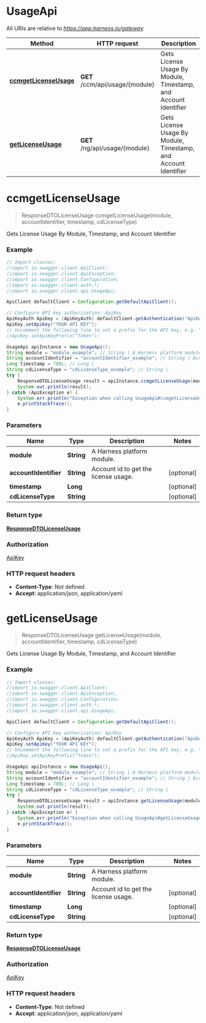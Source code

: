 # UsageApi

All URIs are relative to *https://app.harness.io/gateway*

Method | HTTP request | Description
------------- | ------------- | -------------
[**ccmgetLicenseUsage**](UsageApi.md#ccmgetLicenseUsage) | **GET** /ccm/api/usage/{module} | Gets License Usage By Module, Timestamp, and Account Identifier
[**getLicenseUsage**](UsageApi.md#getLicenseUsage) | **GET** /ng/api/usage/{module} | Gets License Usage By Module, Timestamp, and Account Identifier

<a name="ccmgetLicenseUsage"></a>
# **ccmgetLicenseUsage**
> ResponseDTOLicenseUsage ccmgetLicenseUsage(module, accountIdentifier, timestamp, cdLicenseType)

Gets License Usage By Module, Timestamp, and Account Identifier

### Example
```java
// Import classes:
//import io.swagger.client.ApiClient;
//import io.swagger.client.ApiException;
//import io.swagger.client.Configuration;
//import io.swagger.client.auth.*;
//import io.swagger.client.api.UsageApi;

ApiClient defaultClient = Configuration.getDefaultApiClient();

// Configure API key authorization: ApiKey
ApiKeyAuth ApiKey = (ApiKeyAuth) defaultClient.getAuthentication("ApiKey");
ApiKey.setApiKey("YOUR API KEY");
// Uncomment the following line to set a prefix for the API key, e.g. "Token" (defaults to null)
//ApiKey.setApiKeyPrefix("Token");

UsageApi apiInstance = new UsageApi();
String module = "module_example"; // String | A Harness platform module.
String accountIdentifier = "accountIdentifier_example"; // String | Account id to get the license usage.
Long timestamp = 789L; // Long | 
String cdLicenseType = "cdLicenseType_example"; // String | 
try {
    ResponseDTOLicenseUsage result = apiInstance.ccmgetLicenseUsage(module, accountIdentifier, timestamp, cdLicenseType);
    System.out.println(result);
} catch (ApiException e) {
    System.err.println("Exception when calling UsageApi#ccmgetLicenseUsage");
    e.printStackTrace();
}
```

### Parameters

Name | Type | Description  | Notes
------------- | ------------- | ------------- | -------------
 **module** | **String**| A Harness platform module. |
 **accountIdentifier** | **String**| Account id to get the license usage. | [optional]
 **timestamp** | **Long**|  | [optional]
 **cdLicenseType** | **String**|  | [optional]

### Return type

[**ResponseDTOLicenseUsage**](ResponseDTOLicenseUsage.md)

### Authorization

[ApiKey](../README.md#ApiKey)

### HTTP request headers

 - **Content-Type**: Not defined
 - **Accept**: application/json, application/yaml

<a name="getLicenseUsage"></a>
# **getLicenseUsage**
> ResponseDTOLicenseUsage getLicenseUsage(module, accountIdentifier, timestamp, cdLicenseType)

Gets License Usage By Module, Timestamp, and Account Identifier

### Example
```java
// Import classes:
//import io.swagger.client.ApiClient;
//import io.swagger.client.ApiException;
//import io.swagger.client.Configuration;
//import io.swagger.client.auth.*;
//import io.swagger.client.api.UsageApi;

ApiClient defaultClient = Configuration.getDefaultApiClient();

// Configure API key authorization: ApiKey
ApiKeyAuth ApiKey = (ApiKeyAuth) defaultClient.getAuthentication("ApiKey");
ApiKey.setApiKey("YOUR API KEY");
// Uncomment the following line to set a prefix for the API key, e.g. "Token" (defaults to null)
//ApiKey.setApiKeyPrefix("Token");

UsageApi apiInstance = new UsageApi();
String module = "module_example"; // String | A Harness platform module.
String accountIdentifier = "accountIdentifier_example"; // String | Account id to get the license usage.
Long timestamp = 789L; // Long | 
String cdLicenseType = "cdLicenseType_example"; // String | 
try {
    ResponseDTOLicenseUsage result = apiInstance.getLicenseUsage(module, accountIdentifier, timestamp, cdLicenseType);
    System.out.println(result);
} catch (ApiException e) {
    System.err.println("Exception when calling UsageApi#getLicenseUsage");
    e.printStackTrace();
}
```

### Parameters

Name | Type | Description  | Notes
------------- | ------------- | ------------- | -------------
 **module** | **String**| A Harness platform module. |
 **accountIdentifier** | **String**| Account id to get the license usage. | [optional]
 **timestamp** | **Long**|  | [optional]
 **cdLicenseType** | **String**|  | [optional]

### Return type

[**ResponseDTOLicenseUsage**](ResponseDTOLicenseUsage.md)

### Authorization

[ApiKey](../README.md#ApiKey)

### HTTP request headers

 - **Content-Type**: Not defined
 - **Accept**: application/json, application/yaml

